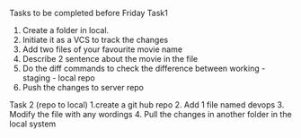 Tasks to be completed before Friday 
Task1
1. Create a folder in local.
2. Initiate it as a VCS to track the changes
3. Add two files of your favourite movie name
4. Describe 2 sentence about the movie in the file
5. Do the diff commands to check the difference between working - staging - local repo
6. Push the changes to server repo

Task 2 (repo to local)
1.create a git hub repo 
2. Add 1 file named devops
3. Modify the file with any wordings 
4. Pull the changes in another folder in the local system
